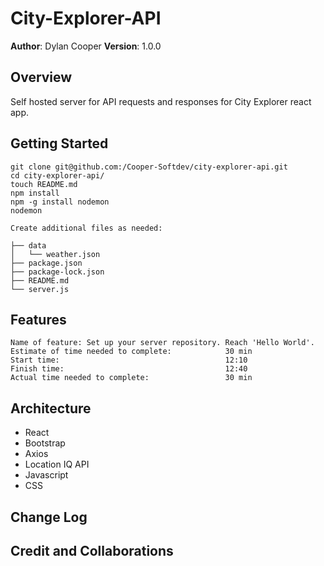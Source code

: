 # City-Explorer-API

**Author**: Dylan Cooper
**Version**: 1.0.0

## Overview

Self hosted server for API requests and responses for City Explorer react app.

## Getting Started

    git clone git@github.com:/Cooper-Softdev/city-explorer-api.git
    cd city-explorer-api/
    touch README.md
    npm install
    npm -g install nodemon
    nodemon

    Create additional files as needed:

    ├── data
    │   └── weather.json
    ├── package.json
    ├── package-lock.json
    ├── README.md
    └── server.js

## Features

    Name of feature: Set up your server repository. Reach 'Hello World'.
    Estimate of time needed to complete:            30 min
    Start time:                                     12:10
    Finish time:                                    12:40
    Actual time needed to complete:                 30 min

## Architecture

+ React
+ Bootstrap
+ Axios
+ Location IQ API
+ Javascript
+ CSS

## Change Log
<!-- Use this area to document the iterative changes made to your application as each feature is successfully implemented. Use time stamps. Here's an example:

01-01-2001 4:59pm - Application now has a fully-functional express server, with a GET route for the location resource. -->

## Credit and Collaborations
